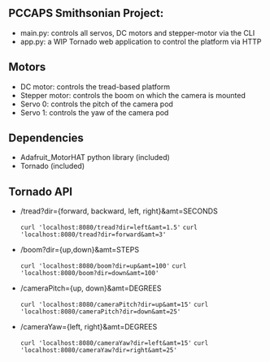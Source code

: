 ## PCCAPS Smithsonian Project:

 * main.py: controls all servos, DC motors and stepper-motor via the CLI
 * app.py: a WIP Tornado web application to control the platform via HTTP

## Motors

 * DC motor: controls the tread-based platform
 * Stepper motor: controls the boom on which the camera is mounted
 * Servo 0: controls the pitch of the camera pod
 * Servo 1: controls the yaw of the camera pod

## Dependencies

 * Adafruit_MotorHAT python library (included)
 * Tornado (included)

## Tornado API

 * /tread?dir={forward, backward, left, right}&amt=SECONDS
    
    `curl 'localhost:8080/tread?dir=left&amt=1.5'`
    `curl 'localhost:8080/tread?dir=forward&amt=3'`

 * /boom?dir={up,down}&amt=STEPS
    
    `curl 'localhost:8080/boom?dir=up&amt=100'`
    `curl 'localhost:8080/boom?dir=down&amt=100'`

 * /cameraPitch={up, down}&amt=DEGREES

    `curl 'localhost:8080/cameraPitch?dir=up&amt=15'`
    `curl 'localhost:8080/cameraPitch?dir=down&amt=25'`
 
 * /cameraYaw={left, right}&amt=DEGREES

    `curl 'localhost:8080/cameraYaw?dir=left&amt=15'`
    `curl 'localhost:8080/cameraYaw?dir=right&amt=25'`
